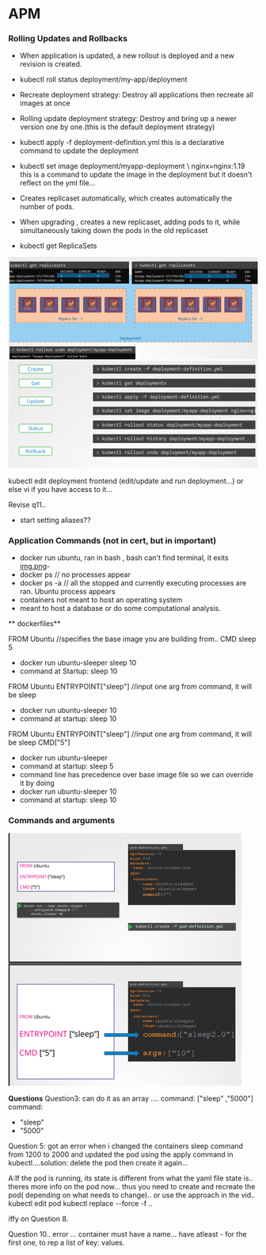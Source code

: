 # APM

### Rolling Updates and Rollbacks

- When application is updated, a new rollout is deployed and a new
revision is created.

- kubectl roll status deployment/my-app/deployment

- Recreate deployment strategy: Destroy all applications then recreate all images at once
- Rolling update deployment strategy: Destroy and bring up a newer version one by one.(this is the default deployment strategy)


- kubectl apply -f deployment-definition.yml
   this is a declarative command to update the deployment

- kubectl set image deployment/myapp-deployment \ nginx=nginx:1.19
 this is a command to update the image in the deployment but it doesn't reflect on the yml file...

- Creates replicaset automatically, which creates automatically the number of pods.
- When upgrading , creates a new replicaset, adding pods to it, while simultaneously taking down the pods in the old replicaset 

- kubectl get ReplicaSets 

![img.png](replicasets.png)
![img.png](commandsforrollout.png)

kubectl edit deployment frontend (edit/update and run deployment...)
or else vi <yaml file> if you have access to it...

Revise q11..
- start setting aliases??


### Application Commands (not in cert, but in important)

- docker run ubuntu, ran in bash , bash can't find terminal, it exits
[img.png](bash.png)- 
- docker ps // no processes appear
- docker ps -a // all the stopped and currently executing processes are ran. Ubuntu process appears
- containers not meant to host an operating system
- meant to host a database or do some computational analysis.

** dockerfiles**

FROM Ubuntu  //specifies the base image you are building from..
CMD sleep 5
- docker run ubuntu-sleeper sleep 10
- command at Startup: sleep 10

FROM Ubuntu
ENTRYPOINT["sleep"] //input one arg from command, it will be sleep
- docker run ubuntu-sleeper 10
-  command at startup: sleep 10


FROM Ubuntu
ENTRYPOINT["sleep"] //input one arg from command, it will be sleep
CMD["5"]
- docker run ubuntu-sleeper
- command at startup: sleep 5
- command line has precedence over base image file
so we can override it by doing
- docker run ubuntu-sleeper 10
- command at startup: sleep 10


### Commands and arguments

![img.png](commandsAndArguments.png)

**Questions**
Question3: can do it as an array ....
command: ["sleep" ,"5000"]
command:
   - "sleep"
   - "5000" 



Question 5: got an error when i changed the containers sleep command from 1200 to 2000 and updated the
pod using the apply command in kubectl....solution: delete the pod then create it again...

A:If the pod is running, its state is different from what the yaml file state is..
theres more info on the pod now... thus you need to create and recreate the pod( depending on what needs to change)..
or use the approach in the vid..
kubectl edit pod
kubectl replace --force -f <file tmp name>..

iffy on Question 8.

Question 10.. error ... container must have a name...
have atleast - for the first one, to rep a list of key: values.